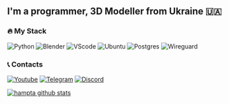 ## I'm a programmer, 3D Modeller from Ukraine 🇺🇦

### 🔥 My Stack
![Python](https://img.shields.io/badge/Python-3.8+-40304f?style=for-the-badge&logo=python&logoColor=ffde00)
![Blender](https://img.shields.io/badge/blender-3.0+-3b001c?logo=blender&style=for-the-badge)
![VScode](https://img.shields.io/badge/vscode-555555?logo=visualstudiocode&style=for-the-badge)
![Ubuntu](https://img.shields.io/badge/ubuntu_server-555555?logo=ubuntu&style=for-the-badge)
![Postgres](https://img.shields.io/badge/PostgreSQL-555555?logo=Postgresql&style=for-the-badge)
![Wireguard](https://img.shields.io/badge/Wireguard-555555?logo=Wireguard&style=for-the-badge)

### 📞 Contacts
[![Youtube](https://img.shields.io/badge/Youtube-30384f?style=for-the-badge&logo=youtube&logoColor=fb4747)](https://www.youtube.com/channel/UCXV8fJ0VaUrcdC1XV-Sv7qw)
[![Telegram](https://img.shields.io/badge/Telegram-304f46?style=for-the-badge&logo=telegram)](https://t.me/hampta)
[![Discord](https://img.shields.io/badge/Discord-304f46?style=for-the-badge&logo=discord)](https://discord.com/users/733829777127112705)

[![hampta github stats](https://github-readme-stats.vercel.app/api?username=hampta&theme=nightowl)](https://github.com/hampta)
